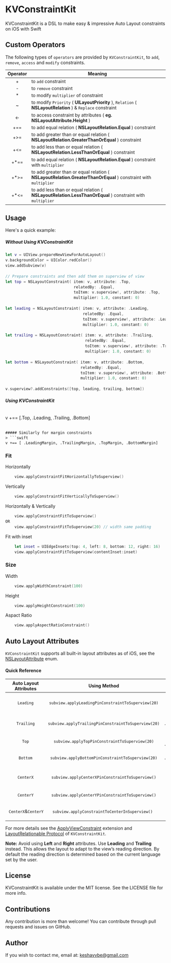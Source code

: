 # KVConstraintKit
KVConstraintKit is a DSL to make easy & impressive Auto Layout constraints on iOS with Swift

## Custom Operators
The following types of `operators` are provided by `KVConstraintKit`, to `add`, `remove`, `access` and `modify` constraints.

| Operator | Meaning |
| :--------: |-------|
| + | to `add` constraint |
| - | to `remove` constraint |
| * | to modify `multiplier` of constraint |
| ~ | to modify `Priority` ( **UILayoutPriority** ), `Relation` ( **NSLayoutRelation** ) & `Replace` constraint|
| <- | to access constraint by attributes ( **eg. NSLayoutAttribute.Height** ) |
| +== | to add equal relation ( **NSLayoutRelation.Equal** ) constraint |
| +>= | to add greater than or equal relation ( **NSLayoutRelation.GreaterThanOrEqual** ) constraint |
| +<= | to add less than or equal relation ( **NSLayoutRelation.LessThanOrEqual** ) constraint |
| +*== | to add equal relation ( **NSLayoutRelation.Equal** ) constraint with `multiplier` |
| +*>= | to add greater than or equal relation ( **NSLayoutRelation.GreaterThanOrEqual** ) constraint with `multiplier` |
| +*<= | to add less than or equal relation ( **NSLayoutRelation.LessThanOrEqual** ) constraint with `multiplier` |


## Usage

Here's a quick example:
##### Without Using KVConstraintKit
```swift
let v = UIView.prepareNewViewForAutoLayout()
v.backgroundColor = UIColor.redColor()
view.addSubview(v)
    
// Prepare constraints and then add them on superview of view
let top = NSLayoutConstraint( item: v, attribute: .Top,
	                          relatedBy: .Equal,
	                          toItem: v.superview!, attribute: .Top,
	                          multiplier: 1.0, constant: 0)

let leading = NSLayoutConstraint( item: v, attribute: .Leading,
	                              relatedBy: .Equal,
	                              toItem: v.superview!, attribute: .Leading,
	                              multiplier: 1.0, constant: 0)

let trailing = NSLayoutConstraint( item: v, attribute: .Trailing,
	                               relatedBy: .Equal,
	                               toItem: v.superview!, attribute: .Trailing,
	                               multiplier: 1.0, constant: 0)

let bottom = NSLayoutConstraint( item: v, attribute: .Bottom,
	                             relatedBy: .Equal,
	                             toItem: v.superview!, attribute: .Bottom,
	                             multiplier: 1.0, constant: 0)

v.superview?.addConstraints([top, leading, trailing, bottom])

```
##### Using KVConstraintKit

> ```swift
v +== [.Top, .Leading, .Trailing, .Bottom]
```

##### Similarly for margin constraints
> ```swift
v +== [ .LeadingMargin, .TrailingMargin, .TopMargin, .BottomMargin]
```

### Fit
Horizontally

```swift
	view.applyConstraintFitHorizontallyToSuperview()
```
Vertically

```swift
	view.applyConstraintFitVerticallyToSuperview()
```
Horizontally & Vertically

```swift
	view.applyConstraintFitToSuperview()
OR
	view.applyConstraintFitToSuperview(20) // width same padding 
```

Fit with inset

```swift
	let inset = UIEdgeInsets(top: 4, left: 8, bottom: 12, right: 16)    
	view.applyConstraintFitToSuperview(contentInset:inset)
```
### Size

Width

```swift
	view.applyWidthConstraint(100)
```

Height

```swift
	view.applyHeightConstraint(100)
```

Aspact Ratio

```swift
	view.applyAspectRatioConstraint()
```
## Auto Layout Attributes
`KVConstraintKit` supports all built-in layout attributes as of iOS, see the [NSLayoutAttribute](https://developer.apple.com/reference/uikit/nslayoutattribute) enum.

#### Quick Reference

| Auto Layout Attributes  | Using Method  | Using Operator | Sketch | 
| :--------: |:--------:|:--------:|:--------:| 
|  `Leading`   | `subview.applyLeadingPinConstraintToSuperview(20)`  | `(subview +== .Leading).constant = 20`   | ![Leading](./Assets/LeadingPinConstraintToSuper.png) |
|  `Trailing`  | `subview.applyTrailingPinConstraintToSuperview(20)` | `(subview +== .Trailing).constant = 20`  | ![Trailing](./Assets/TrailingPinConstraintToSuper.png) |
|    `Top`     | `subview.applyTopPinConstraintToSuperview(20)`      | `(subview +== .Top).constant = 20`       | ![Top](./Assets/TopPinConstraintToSuper.png) |
|   `Bottom`   | `subview.applyBottomPinConstraintToSuperview(20)`   | `(subview +== .Bottom).constant = 20`   | ![Bottom](./Assets/BottomPinConstraintToSuper.png) |
|   `CenterX`  | `subview.applyCenterXPinConstraintToSuperview()`   | `subview +== .CenterX` | ![CenterX](./Assets/CenterXPinConstraintToSuper.png) |
|   `CenterY`  | `subview.applyCenterYPinConstraintToSuperview()`   | `subview +== .CenterY` | ![CenterY](./Assets/CenterYPinConstraintToSuper.png) |
|  `CenterX`&`CenterY`  | `subview.applyConstraintToCenterInSuperview()`   | `subview +== [.CenterX, .CenterY]` | ![CenterY](./Assets/CenterXYPinConstraintToSuper.png) |

For more details see the [ApplyViewConstraint](./ConstraintKit/KVConstraintKit-Swift-2.3/KVConstraintKit/ApplyViewConstraint.swift) extension and [LayoutRelationable Protocol](./ConstraintKit/KVConstraintKit-Swift-2.3/KVConstraintKit/KVConstraintKitProtocol.swift) of `KVConstraintKit`.

**Note:** Avoid using **Left** and **Right** attributes. Use **Leading** and **Trailing** instead. This allows the layout to adapt to the view’s reading direction. By default the reading direction is determined based on the current language set by the user.

## License

KVConstraintKit is available under the MIT license. See the LICENSE file for more info.

## Contributions

Any contribution is more than welcome! You can contribute through pull requests and issues on GitHub.

## Author

If you wish to contact me, email at: keshavvbe@gmail.com
